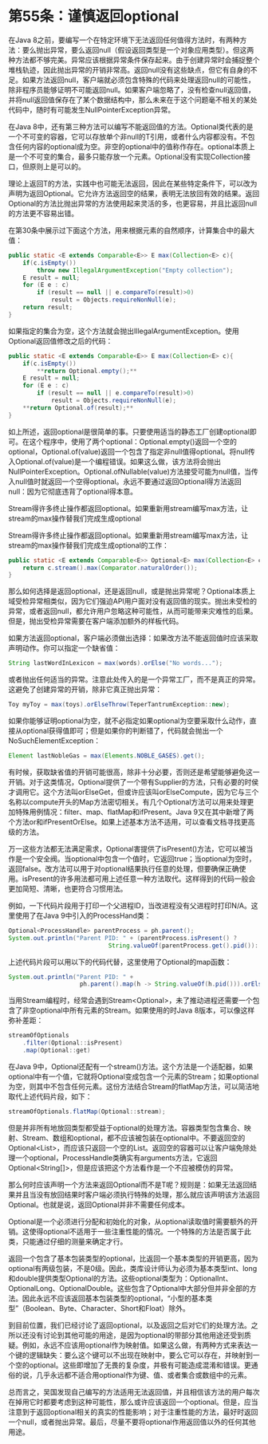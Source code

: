 # 第55条：谨慎返回optional

在Java 8之前，要编写一个在特定环境下无法返回任何值得方法时，有两种方法：要么抛出异常，要么返回null（假设返回类型是一个对象应用类型）。但这两种方法都不够完美。异常应该根据异常条件保存起来。由于创建异常时会捕捉整个堆栈轨迹，因此抛出异常的开销非常高。返回null没有这些缺点，但它有自身的不足。如果方法返回null，客户端就必须包含特殊的代码来处理返回null的可能性，除非程序员能够证明不可能返回null。如果客户端忽略了，没有检查null返回值，并将null返回值保存在了某个数据结构中，那么未来在于这个问题毫不相关的某处代码中，随时有可能发生NullPointerException异常。

在Java 8中，还有第三种方法可以编写不能返回值的方法。Optional<T>类代表的是一个不可变的容器，它可以存放单个非null的T引用，或者什么内容都没有。不包含任何内容的optional成为空。非空的optional中的值称作存在。optional本质上是一个不可变的集合，最多只能存放一个元素。Optional<T>没有实现Collection<T>接口，但原则上是可以的。

理论上返回T的方法，实践中也可能无法返回，因此在某些特定条件下，可以改为声明为返回Optional<T>。它允许方法返回空的结果，表明无法放回有效的结果。返回Optional的方法比抛出异常的方法使用起来灵活的多，也更容易，并且比返回null的方法更不容易出错。

在第30条中展示过下面这个方法，用来根据元素的自然顺序，计算集合中的最大值：

```java
public static <E extends Comparable<E>> E max(Collection<E> c){
    if(c.isEmpty())
        throw new IllegalArgumentException("Empty collection");
    E result = null;
    for (E e : c)
        if (result == null || e.compareTo(result)>0)
            result = Objects.requireNonNull(e);
    return result;
}
```

如果指定的集合为空，这个方法就会抛出IllegalArgumentException。使用Optional<T>返回值修改之后的代码：

```java
public static <E extends Comparable<E>> E max(Collection<E> c){
    if(c.isEmpty())
        **return Optional.empty();**
    E result = null;
    for (E e : c)
        if (result == null || e.compareTo(result)>0)
            result = Objects.requireNonNull(e);
    **return Optional.of(result);**
}
```

如上所述，返回optional是很简单的事。只要使用适当的静态工厂创建optional即可。在这个程序中，使用了两个optional：Optional.empty()返回一个空的optional，Optional.of(value)返回一个包含了指定非null值得optional。将null传入Optional.of(value)是一个编程错误。如果这么做，该方法将会抛出NullPointerException。Optional.ofNullable(value)方法接受可能为null值，当传入null值时就返回一个空得optional。永远不要通过返回Optional得方法返回null：因为它彻底违背了optional得本意。

Stream得许多终止操作都返回optional。如果重新用stream编写max方法，让stream的max操作替我们完成生成optional

Stream得许多终止操作都返回optional。如果重新用stream编写max方法，让stream的max操作替我们完成生成optional的工作：

```java
public static <E extends Comparable<E>> Optional<E> max(Collection<E> c){
	return c.stream().max(Comparator.naturalOrder());
}
```

那么如何选择是返回optional，还是返回null，或是抛出异常呢？Optional本质上域受检异常相类似，因为它们强迫API用户面对没有返回值的现实。抛出未受检的异常，或者返回null，都允许用户忽略这种可能性，从而可能带来灾难性的后果。但是，抛出受检异常需要在客户端添加额外的样板代码。

如果方法返回optional，客户端必须做出选择：如果改方法不能返回值时应该采取声明动作。你可以指定一个缺省值：

```java
String lastWordInLexicon = max(words).orElse("No words...");
```

或者抛出任何适当的异常。注意此处传入的是一个异常工厂，而不是真正的异常。这避免了创建异常的开销，除非它真正抛出异常：

```java
Toy myToy = max(toys).orElseThrow(TeperTantrumException::new);
```

如果你能够证明optional为空，就不必指定如果optional为空要采取什么动作，直接从optional获得值即可；但是如果你的判断错了，代码就会抛出一个NoSuchElementException：

```java
Element lastNobleGas = max(Elements.NOBLE_GASES).get();
```

有时候，获取缺省值的开销可能很高，除非十分必要，否则还是希望能够避免这一开销。对于这类情况，Optional提供了一个带有Supplier<T>的方法，只有必要的时侯才调用它。这个方法叫orElseGet，但或许应该叫orElseCompute，因为它与三个名称以compute开头的Map方法密切相关。有几个Optional方法可以用来处理更加特殊用例情况：filter、map、flatMap和ifPresent。Java 9又在其中新增了两个方法or和ifPresentOrElse。如果上述基本方法不适用，可以查看文档寻找更高级的方法。

万一这些方法都无法满足需求，Optional害提供了isPresent()方法，它可以被当作是一个安全阀。当optional中包含一个值时，它返回true；当optional为空时，返回false。改方法可以用于对optional结果执行任意的处理，但要确保正确使用。isPresent的许多用法都可用上述任意一种方法取代。这样得到的代码一般会更加简短、清晰，也更符合习惯用法。

例如，一下代码片段用于打印一个父进程ID，当改进程没有父进程时打印N/A。这里使用了在Java 9中引入的ProcessHand类：

```java
Optional<ProcessHandle> parentProcess = ph.parent();
System.out.println("Parent PID: " + (parentProcess.isPresent() ? 
							String.valueOf(parentProcess.get().pid()): "N/A"));
```

上述代码片段可以用以下的代码代替，这里使用了Optional的map函数：

```java
System.out.println("Parent PID: " +
					ph.parent().map(h -> String.valueOf(h.pid())).orElse("N/A"));
```

当用Stream编程时，经常会遇到Stream<Optional<T>>，未了推动进程还需要一个包含了非空optional中所有元素的Stream<T>。如果使用的时Java 8版本，可以像这样弥补差距：

```java
streamOfOptionals
	.filter(Optional::isPresent)
	.map(Optional::get)
```

在Java 9中，Optional还配有一个stream()方法。这个方法是一个适配器，如果optional中有一个值，它就将Optional变成包含一个元素的Stream；如果optional为空，则其中不包含任何元素。这份方法结合Stream的flatMap方法，可以简洁地取代上述代码片段，如下：

```java
streamOfOptionals.flatMap(Optional::stream);
```

但是并非所有地放回类型都受益于optional的处理方法。容器类型包含集合、映射、Stream、数组和optional，都不应该被包装在optional中。不要返回空的Optional<List<T>>，而应该只返回一个空的List<T>。返回空的容器可以让客户端免除处理一个optional，ProcessHandle类确实有arguments方法，它返回Optional<String[]>，但是应该把这个方法看作是一个不应被模仿的异常。

那么何时应该声明一个方法来返回Optional<T>而不是T呢？规则是：如果无法返回结果并且当没有放回结果时客户端必须执行特殊的处理，那么就应该声明该方法返回Optional<T>。也就是说，返回Optional<T>并非不需要任何成本。

Optional是一个必须进行分配和初始化的对象，从optional读取值时需要额外的开销。这使得optional不适用于一些注重性能的情况。一个特殊的方法是否属于此类，只能通过仔细的测量来确定才行。

返回一个包含了基本包装类型的optional，比返回一个基本类型的开销更高，因为optional有两级包装，不是0级。因此，类库设计师认为必须为基本类型int、long和double提供类型Optional<T>的方法。这些optional类型为：OptionalInt、OptionalLong、OptionalDouble。这些包含了Optional<T>中大部分但并非全部的方法。因此永远不应该返回基本包装类型的optional，“小型的基本类型”（Boolean、Byte、Character、Short和Float）除外。

到目前位置，我们已经讨论了返回optional，以及返回之后对它们的处理方法。之所以还没有讨论到其他可能的用途，是因为optional的带部分其他用途还受到质疑。例如，永远不应该用optional作为映射值。如果这么做，有两种方式来表达一个键的逻辑缺失：要么这个键可以不出现在映射中，要么它可以存在，并映射到一个空的optional。这些即增加了无畏的复杂度，并极有可能造成混淆和错误。更通俗的说，几乎永远都不适合用optional作为键、值、或者集合或数组中的元素。

总而言之，吴国发现自己编写的方法适用无法返回值，并且相信该方法的用户每次在掉用它时都要考虑到这种可能性，那么或许应该返回一个optional。但是，应当注意到于返回optional相关的真实的性能影响；对于注重性能的方法，最好时返回一个null，或者抛出异常。最后，尽量不要将optional作用返回值以外的任何其他用途。